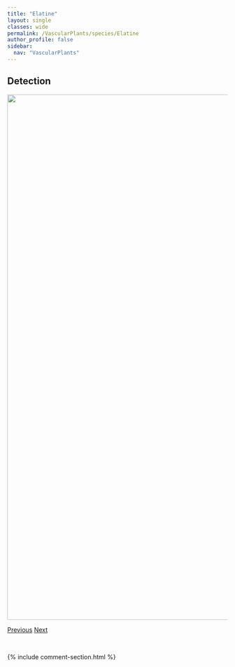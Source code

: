 ```yaml
---
title: "Elatine"
layout: single
classes: wide
permalink: /VascularPlants/species/Elatine
author_profile: false
sidebar:
  nav: "VascularPlants"
---
```


<h2>Detection</h2>

<a href="https://drive.google.com/uc?export=view&id=1CwUUBGGC8jz8kYhVRqNZJMg-PdKPw1H5">
<img src="https://drive.google.com/uc?export=view&id=1CwUUBGGC8jz8kYhVRqNZJMg-PdKPw1H5" height = "1200" width = "800">
</a>


<a href="/DevelopmentWebsite/VascularPlants/species/ElaeagnusCommutata" class="pagination--pager" title="Elaeagnus commutata">Previous</a> <a href="/DevelopmentWebsite/VascularPlants/species/Eleocharis" class="pagination--pager" title="Eleocharis">Next</a>

<p>&nbsp;</p>

{% include comment-section.html %}

